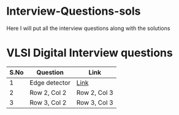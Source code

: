 # Interview-Questions-sols
Here I will put all the interview questions along with the solutions
# VLSI Digital Interview questions

| S.No | Question | Link |
|----------|----------|----------|
| 1 | Edge detector | [Link](/Edgedetector) |
| 2 | Row 2, Col 2 | Row 2, Col 3 |
| 3 | Row 3, Col 2 | Row 3, Col 3 |

